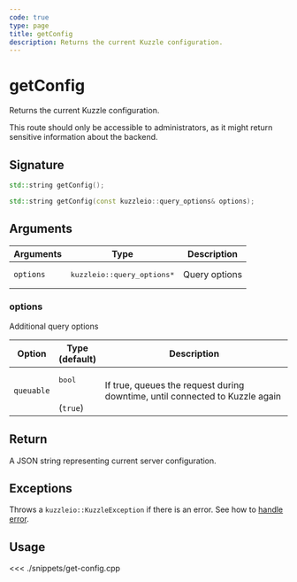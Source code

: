 ```yaml
---
code: true
type: page
title: getConfig
description: Returns the current Kuzzle configuration.
---
```


# getConfig

Returns the current Kuzzle configuration.

<div class="alert alert-warning">
  This route should only be accessible to administrators, as it might return sensitive information about the backend.
</div>

## Signature

```cpp
std::string getConfig();

std::string getConfig(const kuzzleio::query_options& options);
```

## Arguments

| Arguments | Type                                 | Description   |
| --------- | ------------------------------------ | ------------- |
| `options` | <pre>kuzzleio::query_options\*</pre> | Query options |

### options

Additional query options

| Option     | Type<br/>(default)           | Description                                                                  |
| ---------- | ---------------------------- | ---------------------------------------------------------------------------- |
| `queuable` | <pre>bool</pre><br/>(`true`) | If true, queues the request during downtime, until connected to Kuzzle again |

## Return

A JSON string representing current server configuration.

## Exceptions

Throws a `kuzzleio::KuzzleException` if there is an error. See how to [handle error](/sdk/cpp/1/error-handling).

## Usage

<<< ./snippets/get-config.cpp
